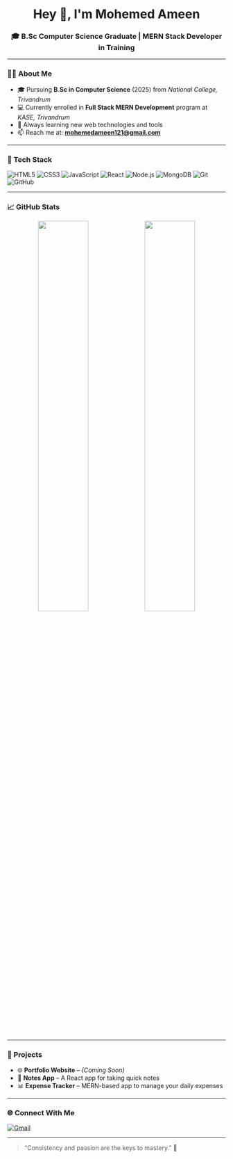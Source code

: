 <!-- GitHub Profile README for Mohemed Ameen -->

<h1 align="center">Hey 👋, I'm Mohemed Ameen</h1>
<h3 align="center">🎓 B.Sc Computer Science Graduate | MERN Stack Developer in Training</h3>

---

### 🧑‍🎓 About Me

- 🎓 Pursuing **B.Sc in Computer Science** (2025) from *National College, Trivandrum*
- 💻 Currently enrolled in **Full Stack MERN Development** program at *KASE, Trivandrum*
- 🌱 Always learning new web technologies and tools
- 📫 Reach me at: **mohemedameen121@gmail.com**

---

### 💼 Tech Stack

![HTML5](https://img.shields.io/badge/HTML5-E34F26?style=for-the-badge&logo=html5&logoColor=white)
![CSS3](https://img.shields.io/badge/CSS3-1572B6?style=for-the-badge&logo=css3&logoColor=white)
![JavaScript](https://img.shields.io/badge/JavaScript-F7DF1E?style=for-the-badge&logo=javascript&logoColor=black)
![React](https://img.shields.io/badge/React-20232A?style=for-the-badge&logo=react&logoColor=61DAFB)
![Node.js](https://img.shields.io/badge/Node.js-339933?style=for-the-badge&logo=node.js&logoColor=white)
![MongoDB](https://img.shields.io/badge/MongoDB-4EA94B?style=for-the-badge&logo=mongodb&logoColor=white)
![Git](https://img.shields.io/badge/Git-F05032?style=for-the-badge&logo=git&logoColor=white)
![GitHub](https://img.shields.io/badge/GitHub-181717?style=for-the-badge&logo=github&logoColor=white)

---

### 📈 GitHub Stats

<p align="center">
  <img src="https://github-readme-stats.vercel.app/api?username=mohemedameen&show_icons=true&theme=tokyonight" width="48%" />
  <img src="https://github-readme-streak-stats.herokuapp.com/?user=mohemedameen&theme=tokyonight" width="48%" />
</p>

---

### 🚀 Projects

- 🌐 **Portfolio Website** – *(Coming Soon)*  
- 📝 **Notes App** – A React app for taking quick notes  
- 📊 **Expense Tracker** – MERN-based app to manage your daily expenses

---

### 🌐 Connect With Me

[![Gmail](https://img.shields.io/badge/Gmail-D14836?style=for-the-badge&logo=gmail&logoColor=white)](mailto:mohemedameen121@gmail.com)

---

> “Consistency and passion are the keys to mastery.” 🔐  
